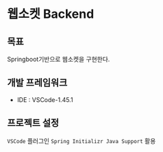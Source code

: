 # 웹소켓 Backend

## 목표
Springboot기반으로 웹소켓을 구현한다.

## 개발 프레임워크
 - IDE : VSCode-1.45.1

## 프로젝트 설정

`VSCode` 플러그인 `Spring Initializr Java Support` 활용